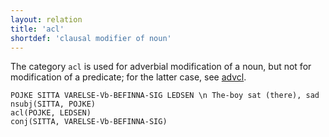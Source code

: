 ```yaml
---
layout: relation
title: 'acl'
shortdef: 'clausal modifier of noun'
---
```


The category `acl` is used for adverbial modification of a noun, but not for modification of a predicate; for the latter case, see [advcl]().

~~~ sdparse
POJKE SITTA VARELSE-Vb-BEFINNA-SIG LEDSEN \n The-boy sat (there), sad
nsubj(SITTA, POJKE)
acl(POJKE, LEDSEN)
conj(SITTA, VARELSE-Vb-BEFINNA-SIG)
~~~
